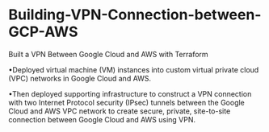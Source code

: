 # Building-VPN-Connection-between-GCP-AWS


Built a VPN Between Google Cloud and AWS with Terraform

•Deployed virtual machine (VM) instances into custom virtual private cloud (VPC) networks in Google Cloud and AWS.

•Then deployed supporting infrastructure to construct a VPN connection with two Internet Protocol security (IPsec) tunnels between the Google Cloud and AWS VPC network to create  secure, private, site-to-site connection between Google Cloud and AWS using VPN.
